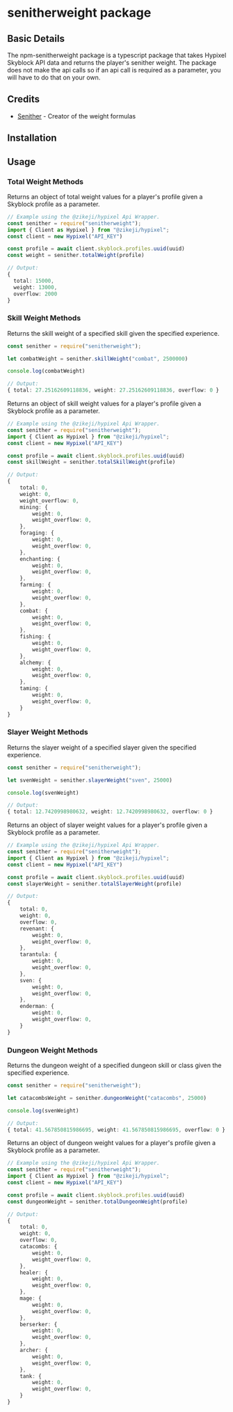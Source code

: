 # senitherweight package
## Basic Details
The npm-senitherweight package is a typescript package that takes Hypixel Skyblock API data and returns the player's senither weight. The package does not make the api calls so if an api call is required as a parameter, you will have to do that on your own.

## Credits
- [Senither](https://github.com/Senither) - Creator of the weight formulas

## Installation 

## Usage
### Total Weight Methods
Returns an object of total weight values for a player's profile given a Skyblock profile as a parameter.
```typescript
// Example using the @zikeji/hypixel Api Wrapper.
const senither = require("senitherweight");
import { Client as Hypixel } from "@zikeji/hypixel";
const client = new Hypixel("API_KEY")

const profile = await client.skyblock.profiles.uuid(uuid)
const weight = senither.totalWeight(profile)

// Output: 
{
  total: 15000,
  weight: 13000,
  overflow: 2000
}
```
### Skill Weight Methods
Returns the skill weight of a specified skill given the specified experience.
```typescript
const senither = require("senitherweight");

let combatWeight = senither.skillWeight("combat", 2500000)

console.log(combatWeight)

// Output: 
{ total: 27.25162609118836, weight: 27.25162609118836, overflow: 0 }
```
Returns an object of skill weight values for a player's profile given a Skyblock profile as a parameter.
```typescript
// Example using the @zikeji/hypixel Api Wrapper.
const senither = require("senitherweight");
import { Client as Hypixel } from "@zikeji/hypixel";
const client = new Hypixel("API_KEY")

const profile = await client.skyblock.profiles.uuid(uuid)
const skillWeight = senither.totalSkillWeight(profile)

// Output: 
{
    total: 0,
    weight: 0,
    weight_overflow: 0,
    mining: {
        weight: 0,
        weight_overflow: 0,
    },
    foraging: {
        weight: 0,
        weight_overflow: 0,
    },
    enchanting: {
        weight: 0,
        weight_overflow: 0,
    },
    farming: {
        weight: 0,
        weight_overflow: 0,
    },
    combat: {
        weight: 0,
        weight_overflow: 0,
    },
    fishing: {
        weight: 0,
        weight_overflow: 0,
    },
    alchemy: {
        weight: 0,
        weight_overflow: 0,
    },
    taming: {
        weight: 0,
        weight_overflow: 0,
    }
}
```
### Slayer Weight Methods
Returns the slayer weight of a specified slayer given the specified experience.
```typescript
const senither = require("senitherweight");

let svenWeight = senither.slayerWeight("sven", 25000)

console.log(svenWeight)

// Output:
{ total: 12.7420998980632, weight: 12.7420998980632, overflow: 0 }
```
Returns an object of slayer weight values for a player's profile given a Skyblock profile as a parameter.
```typescript
// Example using the @zikeji/hypixel Api Wrapper.
const senither = require("senitherweight");
import { Client as Hypixel } from "@zikeji/hypixel";
const client = new Hypixel("API_KEY")

const profile = await client.skyblock.profiles.uuid(uuid)
const slayerWeight = senither.totalSlayerWeight(profile)

// Output: 
{
    total: 0,
    weight: 0,
    overflow: 0,
    revenant: {
        weight: 0,
        weight_overflow: 0,
    },
    tarantula: {
        weight: 0,
        weight_overflow: 0,
    },
    sven: {
        weight: 0,
        weight_overflow: 0,
    },
    enderman: {
        weight: 0,
        weight_overflow: 0,
    }
}
```
### Dungeon Weight Methods
Returns the dungeon weight of a specified dungeon skill or class given the specified experience.
```typescript
const senither = require("senitherweight");

let catacombsWeight = senither.dungeonWeight("catacombs", 25000)

console.log(svenWeight)

// Output:
{ total: 41.567850815986695, weight: 41.567850815986695, overflow: 0 }
```
Returns an object of dungeon weight values for a player's profile given a Skyblock profile as a parameter.
```typescript
// Example using the @zikeji/hypixel Api Wrapper.
const senither = require("senitherweight");
import { Client as Hypixel } from "@zikeji/hypixel";
const client = new Hypixel("API_KEY")

const profile = await client.skyblock.profiles.uuid(uuid)
const dungeonWeight = senither.totalDungeonWeight(profile)

// Output:
{
    total: 0,
    weight: 0,
    overflow: 0,
    catacombs: {
        weight: 0,
        weight_overflow: 0,
    },
    healer: {
        weight: 0,
        weight_overflow: 0,
    },
    mage: {
        weight: 0,
        weight_overflow: 0,
    },
    berserker: {
        weight: 0,
        weight_overflow: 0,
    },
    archer: {
        weight: 0,
        weight_overflow: 0,
    },
    tank: {
        weight: 0,
        weight_overflow: 0,
    }
}
```
